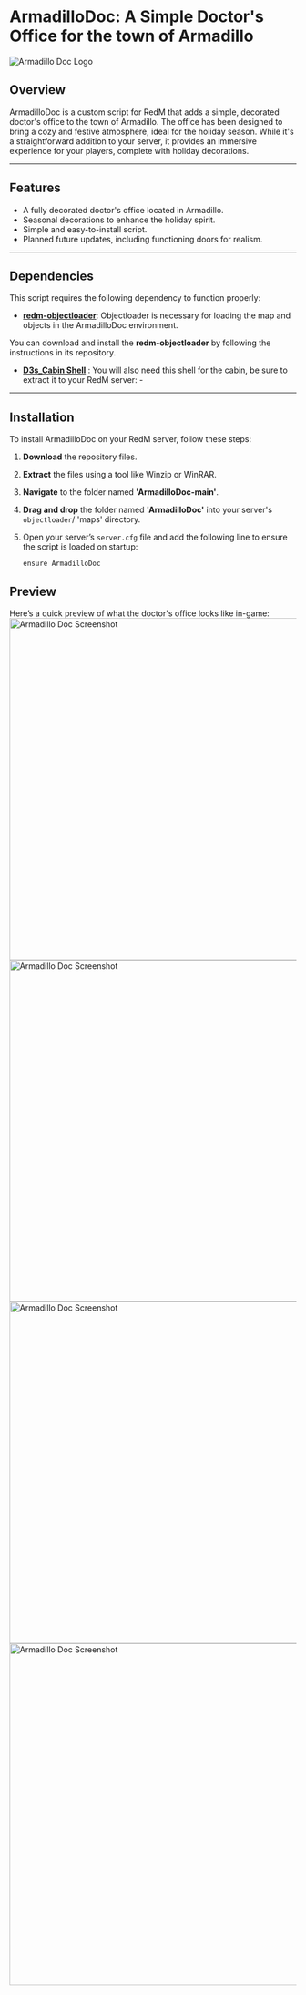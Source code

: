 # ArmadilloDoc: A Simple Doctor's Office for the town of Armadillo

![Armadillo Doc Logo](https://cdn2.steamgriddb.com/icon/eb06b9db06012a7a4179b8f3cb5384d3/32/256x256.png) <!-- Replace with your actual logo -->

## Overview

ArmadilloDoc is a custom script for RedM that adds a simple, decorated doctor's office to the town of Armadillo. The office has been designed to bring a cozy and festive atmosphere, ideal for the holiday season. While it's a straightforward addition to your server, it provides an immersive experience for your players, complete with holiday decorations.

---

## Features

- A fully decorated doctor's office located in Armadillo.
- Seasonal decorations to enhance the holiday spirit.
- Simple and easy-to-install script.
- Planned future updates, including functioning doors for realism.

---

## Dependencies

This script requires the following dependency to function properly:

- **[redm-objectloader](https://github.com/kibook/redm-objectloader)**: Objectloader is necessary for loading the map and objects in the ArmadilloDoc environment.

You can download and install the **redm-objectloader** by following the instructions in its repository.

- **[D3s_Cabin Shell](https://github.com/OfficialD3/D3s_Cabin/)** : You will also need this shell for the cabin, be sure to extract it to your RedM server: -

---

## Installation

To install ArmadilloDoc on your RedM server, follow these steps:

1. **Download** the repository files.
2. **Extract** the files using a tool like Winzip or WinRAR.
3. **Navigate** to the folder named **'ArmadilloDoc-main'**.
4. **Drag and drop** the folder named **'ArmadilloDoc'** into your server's `objectloader`/ 'maps' directory.
5. Open your server’s `server.cfg` file and add the following line to ensure the script is loaded on startup:

   ```plaintext
   ensure ArmadilloDoc

## Preview
Here’s a quick preview of what the doctor's office looks like in-game:
<img src="https://files.catbox.moe/zlw5h5.png" alt="Armadillo Doc Screenshot" width="600"/>
<img src="https://files.catbox.moe/0fqhdo.png" alt="Armadillo Doc Screenshot" width="600"/>
<img src="https://files.catbox.moe/le1i7q.png" alt="Armadillo Doc Screenshot" width="600"/>
<img src="https://files.catbox.moe/dhqg8e.png" alt="Armadillo Doc Screenshot" width="600"/>
